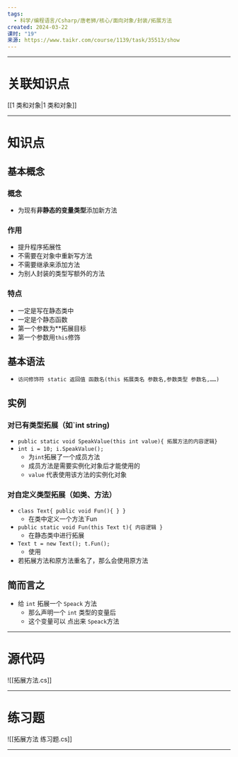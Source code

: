 ```yaml
---
tags:
  - 科学/编程语言/Csharp/唐老狮/核心/面向对象/封装/拓展方法
created: 2024-03-22
课时: "19"
来源: https://www.taikr.com/course/1139/task/35513/show
---
```


---
# 关联知识点

[[1 类和对象|1 类和对象]]

---
# 知识点

## 基本概念

### 概念

- 为现有**非静态的变量类型**添加新方法
### 作用

- 提升程序拓展性
- 不需要在对象中重新写方法
- 不需要继承来添加方法
- 为别人封装的类型写额外的方法
### 特点

- 一定是写在静态类中
- 一定是个静态函数
- 第一个参数为**拓展目标
- 第一个参数用`this`修饰
## 基本语法

- `访问修饰符 static 返回值 函数名(this 拓展类名 参数名,参数类型 参数名,……)`
## 实例

### 对已有类型拓展（如`int string)

- `public static void SpeakValue(this int value){ 拓展方法的内容逻辑}`
- `int i = 10; i.SpeakValue();`
	- 为`int`拓展了一个成员方法
	- 成员方法是需要实例化对象后才能使用的
	- `value` 代表使用该方法的实例化对象
### 对自定义类型拓展（如类、方法）

- `class Text{ public void Fun(){ } }`
	- 在类中定义一个方法`Fun
- `public static void Fun(this Text t){ 内容逻辑 }`
	- 在静态类中进行拓展
- `Text t = new Text(); t.Fun();`
	- 使用
- 若拓展方法和原方法重名了，那么会使用原方法
## 简而言之

- 给 `int` 拓展一个 `Speack` 方法
	- 那么声明一个 `int` 类型的变量后
	- 这个变量可以 点出来 `Speack`方法

---
# 源代码


![[拓展方法.cs]]


---
# 练习题

![[拓展方法 练习题.cs]]

---

